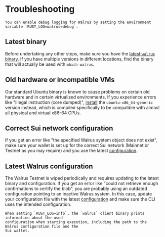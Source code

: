 # Troubleshooting

```admonish tip title="Debug logging"
You can enable debug logging for Walrus by setting the environment variable `RUST_LOG=walrus=debug`.
```

## Latest binary

Before undertaking any other steps, make sure you have the [latest `walrus`
binary](./setup.md#installation). If you have multiple versions in different locations, find the
binary that will actually be used with `which walrus`.

## Old hardware or incompatible VMs

Our standard Ubuntu binary is known to cause problems on certain old hardware and in certain
virtualized environments. If you experience errors like "Illegal instruction (core dumped)",
[install](./setup.md#installation) the `ubuntu-x86_64-generic` version instead, which is compiled
specifically to be compatible with almost all physical and virtual x86-64 CPUs.

## Correct Sui network configuration

If you get an error like "the specified Walrus system object does not exist", make sure your wallet
is set up for the correct Sui network (Mainnet or Testnet as you may require) and you use the latest
[configuration](./setup.md#configuration).

## Latest Walrus configuration

The Walrus Testnet is wiped periodically and requires updating to the latest binary and
configuration. If you get an error like "could not retrieve enough confirmations to certify the
blob", you are probably using an outdated configuration pointing to an inactive Walrus system. In
this case, update your configuration file with the latest [configuration](./setup.md#configuration)
and make sure the CLI uses the intended configuration.

```admonish tip
When setting `RUST_LOG=info`, the `walrus` client binary prints information about the used
configuration when starting execution, including the path to the Walrus configuration file and the
Sui wallet.
```
